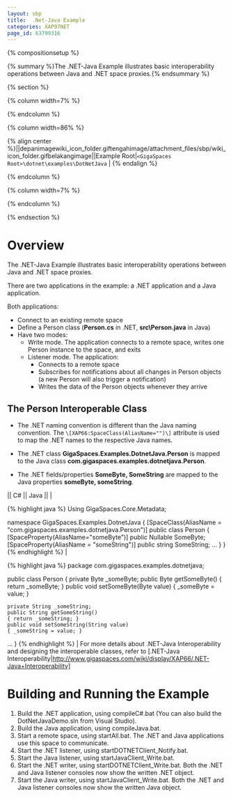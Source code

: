```yaml
---
layout: sbp
title:  .Net-Java Example
categories: XAP97NET
page_id: 63799316
---
```


{% compositionsetup %}

{% summary %}The .NET-Java  Example illustrates basic interoperability operations between Java and .NET space proxies.{% endsummary %}

{% section %}

{% column width=7% %}


{% endcolumn %}


{% column width=86% %}

{% align center %}||depanimagewiki_icon_folder.giftengahimage/attachment_files/sbp/wiki_icon_folder.gifbelakangimage||Example Root|`<GigaSpaces Root>\dotnet\examples\DotNetJava` |
{% endalign %}

{% endcolumn %}


{% column width=7% %}


{% endcolumn %}

{% endsection %}

# Overview

The .NET-Java  Example illustrates basic interoperability operations between Java and .NET space proxies.

There are two applications in the example: a .NET application and a Java application.

Both applications:
- Connect to an existing remote space
- Define a Person class (**Person.cs** in .NET, **src\Person.java** in Java)
- Have two modes:
    - Write mode. The application connects to a remote space, writes one Person instance to the space, and exits
    - Listener mode. The application:
        - Connects to a remote space
        - Subscribes for notifications about all changes in Person objects (a new Person will also trigger a notification)
        - Writes the data of the Person objects whenever they arrive

## The Person Interoperable Class

- The .NET naming convention is different than the Java naming convention.
The `\[XAP66:SpaceClass(AliasName="")\]` attribute is used to map the .NET names to the respective Java names.

- The .NET class **GigaSpaces.Examples.DotnetJava.Person** is mapped to the Java class **com.gigaspaces.examples.dotnetjava.Person**.

- The .NET fields/properties **SomeByte, SomeString** are mapped to the Java properties **someByte, someString**.

|| C# || Java ||
|

{% highlight java %}
Using GigaSpaces.Core.Metadata;

namespace GigaSpaces.Examples.DotnetJava
{
    [SpaceClass(AliasName = "com.gigaspaces.examples.dotnetjava.Person")]
    public class Person
    {
    [SpaceProperty(AliasName="someByte")]
    public Nullable<byte> SomeByte;
    [SpaceProperty(AliasName = "someString")]
    public string SomeString;
...
    }
}
{% endhighlight %}
|

{% highlight java %}
package com.gigaspaces.examples.dotnetjava;

public class Person
{
    private Byte _someByte;
    public Byte getSomeByte()
    { return _someByte; }
    public void setSomeByte(Byte value)
    { _someByte = value; }

    private String _someString;
    public String getSomeString()
    { return _someString; }
    public void setSomeString(String value)
    { _someString = value; }
...
}
{% endhighlight %}
|
For more details about .NET-Java Interoperability and designing the interoperable classes, refer to [.NET-Java Interoperability|http://www.gigaspaces.com/wiki/display/XAP66/.NET-Java+Interoperability]

# Building and Running the Example
1. Build the .NET application, using compileC#.bat (You can also build the DotNetJavaDemo.sln from Visual Studio).
2. Build the Java application, using compileJava.bat.
3. Start a remote space, using startAll.bat. The .NET and Java applications use this space to communicate.
4. Start the .NET listener, using startDOTNETClient_Notify.bat.
5. Start the Java listener, using startJavaClient_Write.bat.
6. Start the .NET writer, using startDOTNETClient_Write.bat. Both the .NET and Java listener consoles now show the written .NET object.
7. Start the Java writer, using startJavaClient_Write.bat. Both the .NET and Java listener consoles now show the written Java object.